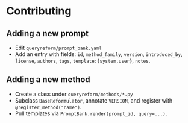 # Contributing

## Adding a new prompt
- Edit `queryreform/prompt_bank.yaml`
- Add an entry with fields: `id`, `method_family`, `version`, `introduced_by`, `license`, `authors`, `tags`, `template:{system,user}`, `notes`.

## Adding a new method
- Create a class under `queryreform/methods/*.py`
- Subclass `BaseReformulator`, annotate `VERSION`, and register with `@register_method("name")`.
- Pull templates via `PromptBank.render(prompt_id, query=...)`.
